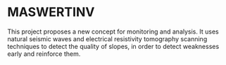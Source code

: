 # MASWERTINV
This project proposes a new concept for monitoring and analysis. It uses natural seismic waves and electrical resistivity tomography scanning techniques to detect the quality of slopes, in order to detect weaknesses early and reinforce them.
